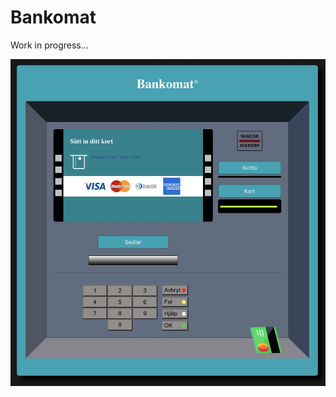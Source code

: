 # Bankomat
Work in progress…

![Bankomat screenshot](bankomat-screenshot.jpg "Screenshot of the project")
